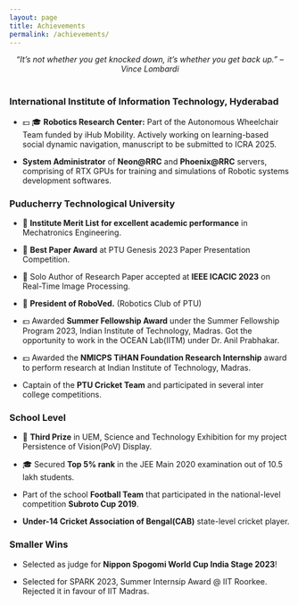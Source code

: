 ```yaml
---
layout: page
title: Achievements
permalink: /achievements/
---
```


<center><i>“It’s not whether you get knocked down, it’s whether you get back up.” –Vince Lombardi</i></center>

<br>

### International Institute of Information Technology, Hyderabad

- 💵 🎓 **Robotics Research Center:** Part of the Autonomous Wheelchair Team funded by iHub Mobility. Actively working on learning-based social dynamic navigation, manuscript to be submitted to ICRA 2025.

- **System Administrator** of **Neon@RRC** and **Phoenix@RRC** servers, comprising of RTX GPUs for training and simulations of Robotic systems development softwares.

### Puducherry Technological University

- 🥇 **Institute Merit List for excellent academic performance** in Mechatronics Engineering.

- 🥇 **Best Paper Award** at PTU Genesis 2023 Paper Presentation Competition.

- 🥇 Solo Author of Research Paper accepted at **IEEE ICACIC 2023** on Real-Time Image Processing.

- 🥇 **President of RoboVed.** (Robotics Club of PTU)

- 💵 Awarded **Summer Fellowship Award** under the Summer Fellowship Program 2023, Indian Institute of Technology, Madras. Got the opportunity to work in the OCEAN Lab(IITM) under Dr. Anil Prabhakar.

- 💵 Awarded the **NMICPS TiHAN Foundation Research Internship** award to perform research at Indian Institute of Technology, Madras.

- Captain of the **PTU Cricket Team** and participated in several inter college competitions.

### School Level

- 🥇 **Third Prize** in UEM, Science and Technology Exhibition for my project Persistence of Vision(PoV) Display.

- 🎓 Secured **Top 5% rank** in the JEE Main 2020 examination out of 10.5 lakh students.

- Part of the school **Football Team** that participated in the national-level competition **Subroto Cup 2019**.

- **Under-14 Cricket Association of Bengal(CAB)** state-level cricket player.  

### Smaller Wins

- Selected as judge for **Nippon Spogomi World Cup India Stage 2023**!

- Selected for SPARK 2023, Summer Internsip Award @ IIT Roorkee. Rejected it in favour of IIT Madras.